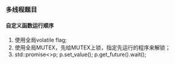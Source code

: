 ### 多线程题目

#### 自定义函数运行顺序

1. 使用全局volatile flag;
2. 使用全局MUTEX，先给MUTEX上锁，指定先运行的程序来解锁；
3. std::promise<>p;   p.set_value();    p.get_future().wait();



